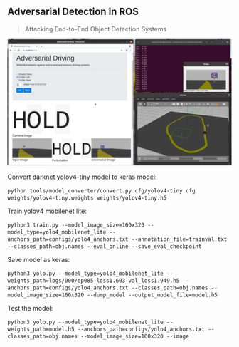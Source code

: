 ## Adversarial Detection in ROS

> Attacking End-to-End Object Detection Systems

![](./doc/adversarial-ros-driving.png)



Convert darknet yolov4-tiny model to keras model:

```
python tools/model_converter/convert.py cfg/yolov4-tiny.cfg weights/yolov4-tiny.weights weights/yolov4-tiny.h5
```



Train yolov4 mobilenet lite:

```
python3 train.py --model_image_size=160x320 --model_type=yolo4_mobilenet_lite --anchors_path=configs/yolo4_anchors.txt --annotation_file=trainval.txt --classes_path=obj.names --eval_online --save_eval_checkpoint
```

Save model as keras:

```
python3 yolo.py --model_type=yolo4_mobilenet_lite --weights_path=logs/000/ep085-loss1.603-val_loss1.949.h5 --anchors_path=configs/yolo4_anchors.txt --classes_path=obj.names --model_image_size=160x320 --dump_model --output_model_file=model.h5
```

Test the model:

```
python3 yolo.py --model_type=yolo4_mobilenet_lite --weights_path=model.h5 --anchors_path=configs/yolo4_anchors.txt --classes_path=obj.names --model_image_size=160x320 --image
```

